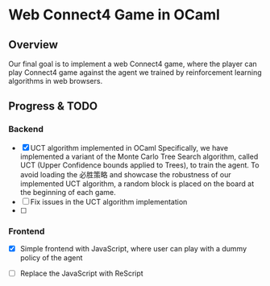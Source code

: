 # Web Connect4 Game in OCaml

## Overview

Our final goal is to implement a web Connect4 game, where the player can play Connect4 game against the agent we trained by reinforcement learning algorithms in web browsers.


## Progress & TODO

### Backend

- [x] UCT algorithm implemented in OCaml
Specifically, we have implemented a variant of the Monte Carlo Tree Search algorithm, called UCT (Upper Confidence bounds applied to Trees), to train the agent. To avoid loading the 必胜策略 and showcase the robustness of our implemented UCT algorithm, a random block is placed on the board at the beginning of each game.
- [ ] Fix issues in the UCT algorithm implementation
- [ ] 
### Frontend

- [x] Simple frontend with JavaScript, where user can play with a dummy policy of the agent
- [ ] Replace the JavaScript with ReScript

